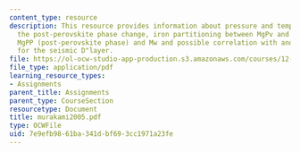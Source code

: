 ```yaml
---
content_type: resource
description: This resource provides information about pressure and temperature of
  the post-perovskite phase change, iron partitioning between MgPv and Mw and between
  MgPP (post-perovskite phase) and Mw and possible correlation with and implications
  for the seismic D"layer.
file: https://ol-ocw-studio-app-production.s3.amazonaws.com/courses/12-581-phase-transitions-in-the-earths-interior-spring-2005/7e9efb9861ba341dbf693cc1971a23fe_murakami2005.pdf
file_type: application/pdf
learning_resource_types:
- Assignments
parent_title: Assignments
parent_type: CourseSection
resourcetype: Document
title: murakami2005.pdf
type: OCWFile
uid: 7e9efb98-61ba-341d-bf69-3cc1971a23fe
---
```

